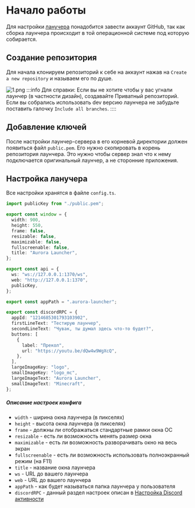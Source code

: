 # Начало работы

Для настройки [ланучера](https://github.com/AuroraTeam/Launcher) понадобится завести аккаунт GitHub, так как сборка лаунчера происходит в той операционной системе под которую собирается.

## Создание репозитория

Для начала клонируем репозиторий к себе на аккаунт нажав на `Create a new repository` и называем его по душе.

![1.png](/foto-github/1.webp)
:::info Для справки:
Если вы не хотите чтобы у вас угнали лаунчер (в частности дизайн), создавайте Приватный репозиторий.\
Если вы собрались использовать dev версию лаунчера не забудьте поставить галочку `Include all branches`.
::::

## Добавление ключей <Badge type="tip" text="для версии 0.0.5 и выше" />

После настройки лаунчер-сервера в его корневой директории должен появиться файл `public.pem`. Его нужно скопировать в корень репозитория лаунчера. Это нужно чтобы сервер знал что к нему подключается оригинальный лаунчер, а не сторонние приложения.

## Настройка ланучера

Все настройки хранятся в файле `config.ts`.

```ts
import publicKey from "./public.pem";

export const window = {
  width: 900,
  height: 550,
  frame: false,
  resizable: false,
  maximizable: false,
  fullscreenable: false,
  title: "Aurora Launcher",
};

export const api = {
  ws: "ws://127.0.0.1:1370/ws",
  web: "http://127.0.0.1:1370",
  publicKey,
};

export const appPath = ".aurora-launcher";

export const discordRPC = {
  appId: "1214685301793103902",
  firstLineText: "Тестирую лаунчер",
  secondLineText: "Чувак, ты думал здесь что-то будет?",
  buttons: [
    {
      label: "Прекол",
      url: "https://youtu.be/dQw4w9WgXcQ",
    },
  ],
  largeImageKey: "logo",
  smallImageKey: "logo_mc",
  largeImageText: "Aurora Launcher",
  smallImageText: "Minecraft",
};
```

##### Описание настроек конфига

- `width` - ширина окна лаунчера (в пикселях)
- `height` - высота окна лаунчера (в пикселях)
- `frame` - должны ли отображаться стандартные рамки окна ОС
- `resizable` - есть ли возможность менять размер окна
- `maximizable` - есть ли возможность разворачивать окно на весь экран
- `fullscreenable` - есть ли возможность использовать полноэкранный режим (на F11)
- `title` - название окна лаунчера
- `ws` - URL до вашего лаунчера
- `web` - URL до вашего лаунчера
- `appPath` - как будет называться папка лаунчера у пользователя
- `discordRPC` - данный раздел настроек описан в [Настройка Discord активности](./discord-rpc.md)
